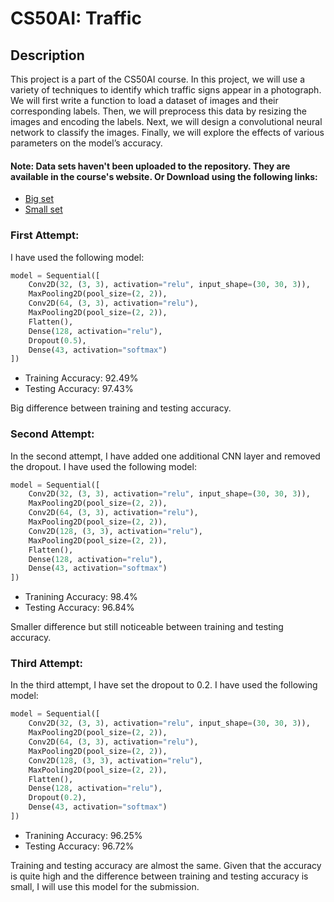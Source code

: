 # CS50AI: Traffic
## Description
This project is a part of the CS50AI course. In this project, we will use a variety of techniques to identify which traffic signs appear in a photograph. We will first write a function to load a dataset of images and their corresponding labels. Then, we will preprocess this data by resizing the images and encoding the labels. Next, we will design a convolutional neural network to classify the images. Finally, we will explore the effects of various parameters on the model’s accuracy. 
#### Note: Data sets haven't been uploaded to the repository. They are available in the course's website. Or Download using the following links:
* [Big set](https://cdn.cs50.net/ai/2020/x/projects/5/gtsrb.zip)
* [Small set](https://cdn.cs50.net/ai/2020/x/projects/5/gtsrb-small.zip)
### First Attempt:
I have used the following model:
```python
model = Sequential([
    Conv2D(32, (3, 3), activation="relu", input_shape=(30, 30, 3)),
    MaxPooling2D(pool_size=(2, 2)),
    Conv2D(64, (3, 3), activation="relu"),
    MaxPooling2D(pool_size=(2, 2)),
    Flatten(),
    Dense(128, activation="relu"),
    Dropout(0.5),
    Dense(43, activation="softmax")
])
```
 - Training Accuracy: 92.49%
 - Testing Accuracy: 97.43%

Big difference between training and testing accuracy.
### Second Attempt:
In the second attempt, I have added one additional CNN layer and removed the dropout. 
I have used the following model:
```python
model = Sequential([
    Conv2D(32, (3, 3), activation="relu", input_shape=(30, 30, 3)),
    MaxPooling2D(pool_size=(2, 2)),
    Conv2D(64, (3, 3), activation="relu"),
    MaxPooling2D(pool_size=(2, 2)),
    Conv2D(128, (3, 3), activation="relu"),
    MaxPooling2D(pool_size=(2, 2)),
    Flatten(),
    Dense(128, activation="relu"),
    Dense(43, activation="softmax")
])
```
 - Tranining Accuracy: 98.4%
 - Testing Accuracy: 96.84%

Smaller difference but still noticeable between training and testing accuracy.
### Third Attempt:
In the third attempt, I have set the dropout to 0.2. 
I have used the following model:
```python
model = Sequential([
    Conv2D(32, (3, 3), activation="relu", input_shape=(30, 30, 3)),
    MaxPooling2D(pool_size=(2, 2)),
    Conv2D(64, (3, 3), activation="relu"),
    MaxPooling2D(pool_size=(2, 2)),
    Conv2D(128, (3, 3), activation="relu"),
    MaxPooling2D(pool_size=(2, 2)),
    Flatten(),
    Dense(128, activation="relu"),
    Dropout(0.2),
    Dense(43, activation="softmax")
])
```
 - Tranining Accuracy: 96.25%
 - Testing Accuracy: 96.72%

Training and testing accuracy are almost the same. Given that the accuracy is quite high and the difference between training and testing accuracy is small, I will use this model for the submission.